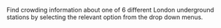 Find crowding information about one of 6 different London underground stations by selecting the relevant option from the drop down menus.
